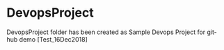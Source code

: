 # DevopsProject
DevopsProject folder has been created as Sample Devops Project for git-hub demo [Test_16Dec2018]
